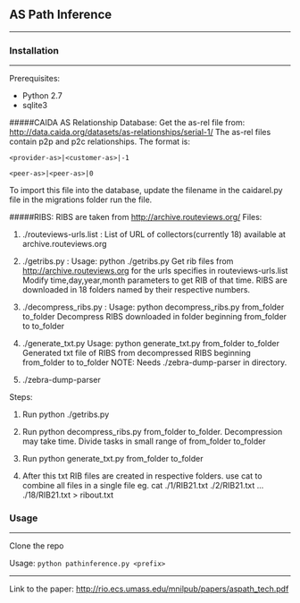 
## AS Path Inference


----------


### Installation

---------
Prerequisites:

 - Python 2.7
 - sqlite3

#####CAIDA AS Relationship Database:
Get the as-rel file from: http://data.caida.org/datasets/as-relationships/serial-1/
The as-rel files contain p2p and p2c relationships.  The format is:

    <provider-as>|<customer-as>|-1

    <peer-as>|<peer-as>|0

To import this file into the database, update the filename in the caidarel.py file in the migrations folder run the file. 


#####RIBS:
RIBS are taken from http://archive.routeviews.org/
Files:

1. ./routeviews-urls.list : List of URL of collectors(currently 18) available at archive.routeviews.org

2. ./getribs.py : 
Usage: python ./getribs.py
Get rib files from http://archive.routeviews.org for the urls specifies in routeviews-urls.list
Modify time,day,year,month parameters to get RIB of that time. 
RIBS are downloaded in 18 folders named by their respective numbers.

3. ./decompress_ribs.py :
Usage: python decompress_ribs.py from_folder to_folder
Decompress RIBS downloaded in folder beginning from_folder  to to_folder

4. ./generate_txt.py
Usage: python generate_txt.py from_folder to_folder
Generated txt file of RIBS from decompressed RIBS beginning from_folder  to to_folder
NOTE: Needs ./zebra-dump-parser in directory.

5. ./zebra-dump-parser

Steps:

1. Run python ./getribs.py

2. Run python decompress_ribs.py from_folder to_folder. Decompression may take time. Divide tasks in small range of 
from_folder to_folder

3. Run python generate_txt.py from_folder to_folder

4. After this txt RIB files are created in respective folders. use cat to combine all files in a single file
eg. cat ./1/RIB21.txt ./2/RIB21.txt ... ./18/RIB21.txt > ribout.txt

### Usage

---------
Clone the repo

Usage: `python pathinference.py <prefix>`



--------
Link to the paper: http://rio.ecs.umass.edu/mnilpub/papers/aspath_tech.pdf
